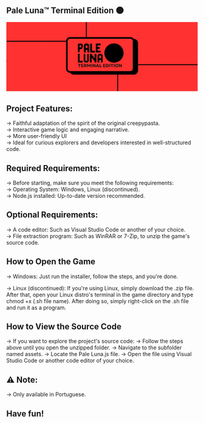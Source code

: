 Pale Luna™ Terminal Edition 🌑
------------------------------------------------------------------------------------------------------                                 

![26.jpg](26.jpg)
     
Project Features:
------------------------------------------------------------------------------------------------------
-> Faithful adaptation of the spirit of the original creepypasta.                                                                       
-> Interactive game logic and engaging narrative.                                                                                                                                              
-> More user-friendly UI                                                                                                                                              
-> Ideal for curious explorers and developers interested in well-structured code.

Required Requirements:
------------------------------------------------------------------------------------------------------
-> Before starting, make sure you meet the following requirements:                                                                       
-> Operating System: Windows, Linux (discontinued).                                                                                                                                              
-> Node.js installed: Up-to-date version recommended.

Optional Requirements:
------------------------------------------------------------------------------------------------------
-> A code editor: Such as Visual Studio Code or another of your choice.                                                                       
-> File extraction program: Such as WinRAR or 7-Zip, to unzip the game's source code.

How to Open the Game
--------------------------------------------------------------------------------------
-> Windows: Just run the installer, follow the steps, and you're done.

-> Linux (discontinued): If you're using Linux, simply download the .zip file. After that, open your Linux distro's terminal in the game directory and type chmod +x (.sh file name). After doing so, simply right-click on the .sh file and run it as a program.

How to View the Source Code
------------------------------------------------------------------------------------------------------
-> If you want to explore the project's source code:
-> Follow the steps above until you open the unzipped folder.
-> Navigate to the subfolder named assets.
-> Locate the Pale Luna.js file.
-> Open the file using Visual Studio Code or another code editor of your choice.

⚠️ Note:
------------------------------------------------------------------------------------------------------
-> Only available in Portuguese.

Have fun!
------------------------------------------------------------------------------------------------------

